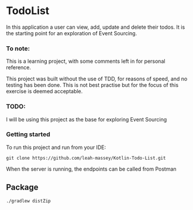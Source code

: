 # TodoList

In this application a user can view, add, update and delete their todos. It is the starting point for an exploration of Event Sourcing.

### To note: 
This is a learning project, with some comments left in for personal reference. 

This project was built without the use of TDD, for reasons of speed, and no testing has been done. This is not best practise but for the focus of this exercise is deemed acceptable. 


### TODO: 
I will be using this project as the base for exploring Event Sourcing

### Getting started  
 To run this project and run from your IDE:

```git clone https://github.com/leah-massey/Kotlin-Todo-List.git```

When the server is running, the endpoints can be called from Postman

## Package
```
./gradlew distZip
```


